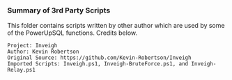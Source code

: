 ### Summary of 3rd Party Scripts

This folder contains scripts written by other author which are used by some of the PowerUpSQL functions. Credits below.

	Project: Inveigh
	Author: Kevin Robertson
  	Original Source: https://github.com/Kevin-Robertson/Inveigh
  	Imported Scripts: Inveigh.ps1, Inveigh-BruteForce.ps1, and Inveigh-Relay.ps1


